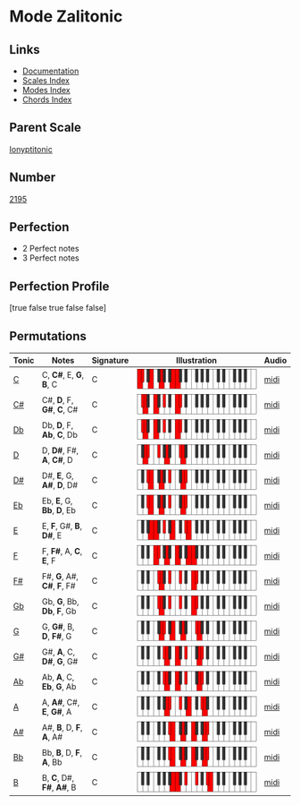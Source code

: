 # Mode Zalitonic

## Links

- [Documentation](index.md)
- [Scales Index](Scales.md)
- [Modes Index](Modes.md)
- [Chords Index](Chords.md)

## Parent Scale

[Ionyptitonic](ScaleIonyptitonic.md)

## Number

[2195](https://ianring.com/musictheory/scales/2195)

## Perfection

- 2 Perfect notes
- 3 Perfect notes

## Perfection Profile

[true false true false false]

## Permutations

| Tonic | Notes | Signature | Illustration | Audio |
|-------|-------|-----------|--------------|-------|
| [C](ModeCNaturalZalitonic.md) | C, **C#**, E, **G**, **B**, C | C | ![CNaturalZalitonic](ModeCNaturalZalitonic.png) | [midi](https://github.com/edipermadi/music/blob/main/docs/ModeCNaturalZalitonic.mid?raw=true) |
| [C#](ModeCSharpZalitonic.md) | C#, **D**, F, **G#**, **C**, C# | C | ![CSharpZalitonic](ModeCSharpZalitonic.png) | [midi](https://github.com/edipermadi/music/blob/main/docs/ModeCSharpZalitonic.mid?raw=true) |
| [Db](ModeDFlatZalitonic.md) | Db, **D**, F, **Ab**, **C**, Db | C | ![DFlatZalitonic](ModeDFlatZalitonic.png) | [midi](https://github.com/edipermadi/music/blob/main/docs/ModeDFlatZalitonic.mid?raw=true) |
| [D](ModeDNaturalZalitonic.md) | D, **D#**, F#, **A**, **C#**, D | C | ![DNaturalZalitonic](ModeDNaturalZalitonic.png) | [midi](https://github.com/edipermadi/music/blob/main/docs/ModeDNaturalZalitonic.mid?raw=true) |
| [D#](ModeDSharpZalitonic.md) | D#, **E**, G, **A#**, **D**, D# | C | ![DSharpZalitonic](ModeDSharpZalitonic.png) | [midi](https://github.com/edipermadi/music/blob/main/docs/ModeDSharpZalitonic.mid?raw=true) |
| [Eb](ModeEFlatZalitonic.md) | Eb, **E**, G, **Bb**, **D**, Eb | C | ![EFlatZalitonic](ModeEFlatZalitonic.png) | [midi](https://github.com/edipermadi/music/blob/main/docs/ModeEFlatZalitonic.mid?raw=true) |
| [E](ModeENaturalZalitonic.md) | E, **F**, G#, **B**, **D#**, E | C | ![ENaturalZalitonic](ModeENaturalZalitonic.png) | [midi](https://github.com/edipermadi/music/blob/main/docs/ModeENaturalZalitonic.mid?raw=true) |
| [F](ModeFNaturalZalitonic.md) | F, **F#**, A, **C**, **E**, F | C | ![FNaturalZalitonic](ModeFNaturalZalitonic.png) | [midi](https://github.com/edipermadi/music/blob/main/docs/ModeFNaturalZalitonic.mid?raw=true) |
| [F#](ModeFSharpZalitonic.md) | F#, **G**, A#, **C#**, **F**, F# | C | ![FSharpZalitonic](ModeFSharpZalitonic.png) | [midi](https://github.com/edipermadi/music/blob/main/docs/ModeFSharpZalitonic.mid?raw=true) |
| [Gb](ModeGFlatZalitonic.md) | Gb, **G**, Bb, **Db**, **F**, Gb | C | ![GFlatZalitonic](ModeGFlatZalitonic.png) | [midi](https://github.com/edipermadi/music/blob/main/docs/ModeGFlatZalitonic.mid?raw=true) |
| [G](ModeGNaturalZalitonic.md) | G, **G#**, B, **D**, **F#**, G | C | ![GNaturalZalitonic](ModeGNaturalZalitonic.png) | [midi](https://github.com/edipermadi/music/blob/main/docs/ModeGNaturalZalitonic.mid?raw=true) |
| [G#](ModeGSharpZalitonic.md) | G#, **A**, C, **D#**, **G**, G# | C | ![GSharpZalitonic](ModeGSharpZalitonic.png) | [midi](https://github.com/edipermadi/music/blob/main/docs/ModeGSharpZalitonic.mid?raw=true) |
| [Ab](ModeAFlatZalitonic.md) | Ab, **A**, C, **Eb**, **G**, Ab | C | ![AFlatZalitonic](ModeAFlatZalitonic.png) | [midi](https://github.com/edipermadi/music/blob/main/docs/ModeAFlatZalitonic.mid?raw=true) |
| [A](ModeANaturalZalitonic.md) | A, **A#**, C#, **E**, **G#**, A | C | ![ANaturalZalitonic](ModeANaturalZalitonic.png) | [midi](https://github.com/edipermadi/music/blob/main/docs/ModeANaturalZalitonic.mid?raw=true) |
| [A#](ModeASharpZalitonic.md) | A#, **B**, D, **F**, **A**, A# | C | ![ASharpZalitonic](ModeASharpZalitonic.png) | [midi](https://github.com/edipermadi/music/blob/main/docs/ModeASharpZalitonic.mid?raw=true) |
| [Bb](ModeBFlatZalitonic.md) | Bb, **B**, D, **F**, **A**, Bb | C | ![BFlatZalitonic](ModeBFlatZalitonic.png) | [midi](https://github.com/edipermadi/music/blob/main/docs/ModeBFlatZalitonic.mid?raw=true) |
| [B](ModeBNaturalZalitonic.md) | B, **C**, D#, **F#**, **A#**, B | C | ![BNaturalZalitonic](ModeBNaturalZalitonic.png) | [midi](https://github.com/edipermadi/music/blob/main/docs/ModeBNaturalZalitonic.mid?raw=true) |
